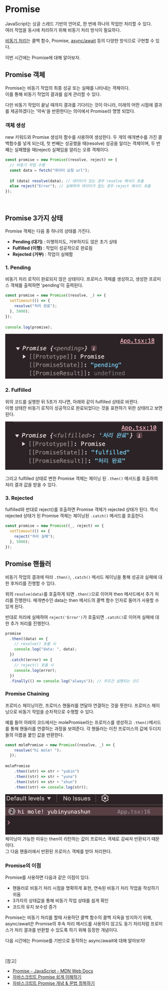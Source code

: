 # Promise

JavaScript는 싱글 스레드 기반의 언어로, 한 번에 하나의 작업만 처리할 수 있다.<br/>
여러 작업을 동시에 처리하기 위해 비동기 처리 방식이 필요하다.

[비동기 처리](https://github.com/Study-Mole/study-cs-mole/blob/main/JavaScript/asyncronous_processing.md#callback-%ED%95%A8%EC%88%98)는 콜백 함수, Promise, [async/await]() 등의 다양한 방식으로 구현할 수 있다.

이번 시간에는 Promise에 대해 알아보자.

## Promise 객체

Promise는 비동기 작업의 최종 성공 또는 실패를 나타내는 객체이다.
<br/> 이를 통해 비동기 작업의 결과를 쉽게 관리할 수 있다.

다만 비동기 작업이 끝날 때까지 결과를 기다리는 것이 아니라, 미래의 어떤 시점에 결과를 제공하겠다는 '약속'을 반환한다는 의미에서 Promise라 명명 되었다.

### 객체 생성

new 키워드와 Promise 생성자 함수를 사용하여 생성한다. 두 개의 매개변수를 가진 콜백함수를 넣게 되는데, 첫 번째는 성공했을 때(resolve) 성공을 알리는 객체이며, 두 번째는 실패했을 때(reject) 실패임을 알리는 오류 객체이다.

```javascript
const promise = new Promise((resolve, reject) => {
  // 비동기 작업 수행
  const data = fetch("데이터 요청 url");

  if (data) resolve(data); // 데이터가 있는 경우 resolve 메서드 호출
  else reject("Error"); // 실패하여 데이터가 없는 경우 reject 메서드 호출
});
```

<br/>

## Promise 3가지 상태

Promise 객체는 다음 중 하나의 상태를 가진다.

- **Pending (대기)** : 이행하지도, 거부하지도 않은 초기 상태
- **Fulfilled (이행)** : 작업이 성공적으로 완료됨
- **Rejected (거부)** : 작업이 실패함

### 1. Pending

비동기 처리 로직이 완료되지 않은 상태이다. 프로미스 객체를 생성하고, 생성한 프로미스 객체를 출력하면 'pending'이 출력된다.

```javascript
const promise = new Promise((resolve, _) => {
  setTimeout(() => {
    resolve("처리 완료");
  }, 5000);
});

console.log(promise);
```

![promise pending](../Images/promise_pending.png)

### 2. Fulfilled

위의 코드를 실행한 뒤 5초가 지나면, 아래와 같이 fulfilled 상태로 바뀐다.<br/>이행 상태란 비동기 로직이 성공적으로 완료되었다는 것을 표현하기 위한 상태라고 보면 된다.

![promise fulfilled](../Images/promise_fulfilled.png)

그리고 fulfilled 상태로 변한 Promise 객체는 체이닝 된 `.then()` 메서드를 호출하여 처리 결과 값을 받을 수 있다.

### 3. Rejected

fulfilled와 반대로 reject()를 호출하면 Promise 객체가 rejected 상태가 된다. 역시 rejected 상태가 된 Promise 객체는 체이닝된 `.catch()` 메서드를 호출한다.

```javascript
const promise = new Promise((_, reject) => {
  setTimeout(() => {
    reject("처리 실패");
  }, 5000);
});
```

## Promise 핸들러

비동기 작업의 결과에 따라 `.then()`, `.catch()` 메서드 체이닝을 통해 성공과 실패에 대한 후처리를 진행할 수 있다.

위의 `resolve(data)`를 호출하게 되면 `.then()`으로 이어져 then 메서드에서 추가 처리를 진행한다. 매개변수인 data는 then 메서드의 콜백 함수 인자로 들어가 사용할 수 있게 된다.

반대로 처리에 실패하여 `reject('Error')`가 호츌되면 `.catch()`로 이어져 실패에 대한 추가 처리를 진행한다.

```javascript
promise
  .then((data) => {
    // resolve() 호출 시
    console.log("data: ", data);
  })
  .catch((error) => {
    // reject() 호출 시
    console.log(error);
  })
  .finally(() => console.log("always")); // 무조건 실행되는 코드
```

### Promise Chaining

프로미스 체이닝이란, 프로미스 핸들러를 연달아 연결하는 것을 뜻한다. 프로미스 체이닝으로 비동기 작업을 순차적으로 수행할 수 있다.

예를 들어 아래의 코드에서는 molePromise라는 프로미스를 생성하고 `.then()`메서드를 통해 핸들러를 연결하는 과정을 보여준다. 각 핸들러는 이전 프로미스의 값에 두더지들의 이름을 붙인 값을 반환한다.
```javascript
const molePromise = new Promise((resolve, _) => {
    resolve("hi mole! ");
  });

molePromise
    .then((str) => str + "yubin")
    .then((str) => str + "yuna")
    .then((str) => str + "shun")
    .then((str) => console.log(str));
```

![promise chaining](../Images/promise_chaining.png)
체이닝이 가능한 이유는 then이 리턴하는 값이 프로미스 객체로 감싸져 반환되기 때문이다. <br/> 그 다음 핸들러에서 반환된 프로미스 객체를 받아 처리한다.
<br/>

### Promise의 이점
Promise를 사용하면 다음과 같은 이점이 있다.
- 핸들러로 비동기 처리 시점을 명확하게 표현, 연속된 비동기 처리 작업을 작성하기 쉬움
- 3가지의 상태값을 통해 비동기 작업 상태를 쉽게 확인
- 코드의 유지 보수성 증가

Promise는 비동기 처리를 할때 사용하던 콜백 함수의 콜백 지옥을 방지하기 위해, async/await은 Promise의 후속 처리 메서드를 사용하지 않고도 동기 처리처럼 프로미스가 처리 결과를 반환할 수 있도록 하기 위해 등장한 개념이다.

다음 시간에는 Promise를 기반으로 동작하는 async/await에 대해 알아보자!

<br/>

[참고]

- [Promise - JavaScript - MDN Web Docs](https://developer.mozilla.org/ko/docs/Web/JavaScript/Reference/Global_Objects/Promise)
- [자바스크립트 Promise 쉽게 이해하기](https://joshua1988.github.io/web-development/javascript/promise-for-beginners/)
- [자바스크립트 Promise 개념 & 문법 정복하기](https://inpa.tistory.com/entry/JS-%F0%9F%93%9A-%EB%B9%84%EB%8F%99%EA%B8%B0%EC%B2%98%EB%A6%AC-Promise)
